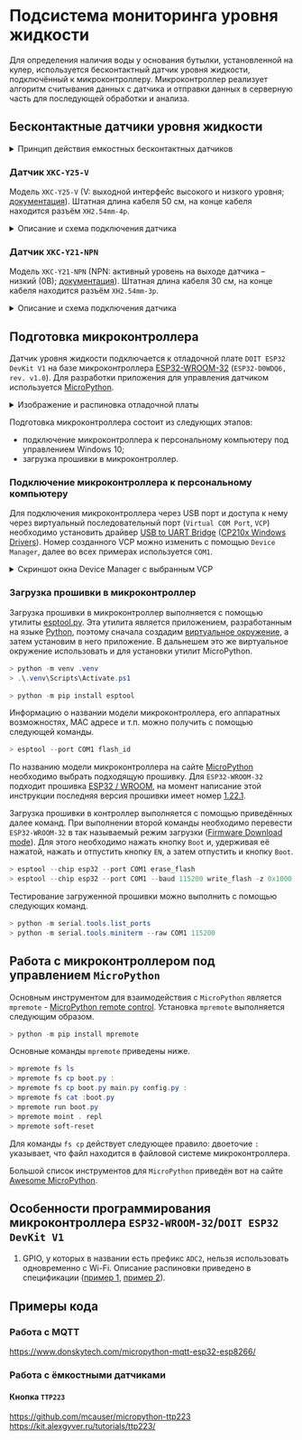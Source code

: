 # Подсистема мониторинга уровня жидкости

Для определения наличия воды у основания бутылки, установленной на кулер, используется бесконтактный датчик уровня жидкости, подключённый к микроконтроллеру. Микроконтроллер реализует алгоритм считывания данных с датчика и отправки данных в серверную часть для последующей обработки и анализа.

## Бесконтактные датчики уровня жидкости

<details>
<summary>Принцип действия емкостных бесконтактных датчиков</summary>

Принцип действия ёмкостных бесконтактных датчиков основан на изменении электрической ёмкости конденсатора, в зону которого попадает объект. При подаче питания перед активной зоной датчика, представляющую собой поверхность «развёрнутого» конденсатора, возникает электрическое поле, которое является зоной чувствительности датчика. При попадании в эту зону какого-либо материала с диэлектрической проницаемостью больше единицы ёмкость конденсатора изменяется, и, соответственно, изменяется состояние выхода датчика.

<img src=".github\vb1_princzip_dejstviya.svg" alt="Принцип действия емкостных бесконтактных датчиков" width="500">

</details>

### Датчик `XKC-Y25-V`

Модель `XKC-Y25-V` (V: выходной интерфейс высокого и низкого уровня; [документация](http://pdf.sz-xkc.cn/?pdf-id=80&type=en)). Штатная длина кабеля 50 см, на конце кабеля находится разъём `XH2.54mm-4p`.

<details>
<summary>Описание и схема подключения датчика</summary>
<img src=".github\XKC-Y25-V_01.jpg" alt="Изображение датчика XKC-Y25-V" width="500">

<img src=".github\XKC-Y25-V_02.jpg" alt="Схема подключения датчика XKC-Y25-V" width="500">

#### Режимы работы

Выбор режима работы:
1. Когда черный провод не подключен (не заземлён, висит в воздухе), это положительный выход:
    - если жидкость обнаружена, транзистор отключается и выдает высокий уровень;
    - если жидкость не обнаружена, транзистор включается и выдает низкий уровень.
2. Когда черный провод заземлен (подключен к отрицательному полюсу источника питания 0 В), это обратный выход:
    - если жидкость обнаружена, транзистор включается и выдает низкий уровень;
    - если жидкость не обнаружена, транзистор отключается и выдает высокий уровень.

#### Примеры использования

- https://www.youtube.com/watch?v=9XhXjy4BPrs
- https://mysku.club/blog/aliexpress/56013.html ([исходный код](https://github.com/Gelezako/XKC-Y25-V/blob/master/water-sensor.ino))

</details>

### Датчик `XKC-Y21-NPN`

Модель `XKC-Y21-NPN` (NPN: активный уровень на выходе датчика – низкий (0В); [документация](http://pdf.sz-xkc.cn/?pdf-id=192&type=en)). Штатная длина кабеля 30 см, на конце кабеля находится разъём `XH2.54mm-3p`.

<details>
<summary>Описание и схема подключения датчика</summary>
<img src=".github\XKC-Y21-NPN_01.jpg" alt="Изображение датчика XKC-Y21-NPN" width="500">

<img src=".github\XKC-Y21-NPN_02.jpg" alt="Схема подключения датчика XKC-Y21-NPN" width="500">

Судя по схеме подключения (NPN: если жидкость обнаружена, то на выходе низкий уровень, если не обнаружена - выход не скоммутирован), необходимо использовать дополнительный резистор подтяжки к питанию.

<details>
  <summary>Выбор резистора подтяжки</summary>
  Резистор подтяжки нужен для того, чтобы вход не висел в воздухе и не наловил шумов. Подтягивают к земле или к питанию, чтобы потенциал всегда был определен, даже при отсутствии входного сигнала. Номинал подтягивающего резистора должен быть достаточно большим, обычно используются 5-10 кОм (см. [правила выбора номинала](https://kotyara12.ru/iot/i2c/). ESP32 работает с 3.3В, поэтому можно использовать 4.7 кОм. Судя по [документации](https://docs.espressif.com/projects/arduino-esp32/en/latest/api/gpio.html?highlight=pullup#pinmode) производителя микроконтроллера, у ESP32 часть GPIO уже имеет внутренние подтягивающие резисторы.
</details>
</details>

## Подготовка микроконтроллера

Датчик уровня жидкости подключается к отладочной плате `DOIT ESP32 DevKit V1` на базе микроконтроллера [ESP32-WROOM-32](https://www.espressif.com/sites/default/files/documentation/esp32-wroom-32_datasheet_en.pdf) (`ESP32-D0WDQ6, rev. v1.0`). Для разработки приложения для управления датчиком используется [MicroPython](https://www.micropython.org).

<details>
  <summary>Изображение и распиновка отладочной платы</summary>
  <img src="https://docs.espressif.com/projects/esp-idf/en/latest/esp32/_images/esp32-devkitc-functional-overview.jpg" alt="Изображение микроконтроллера" width="500">
  
  <img src=".github\DOIT_ESP32-WROOM-32_36pins_Pinout_01.jpg" alt="Распиновка микроконтроллера" width="500">
</details>

Подготовка микроконтроллера состоит из следующих этапов:
- подключение микроконтроллера к персональному компьютеру под управлением Windows 10;
- загрузка прошивки в микроконтроллер.

### Подключение микроконтроллера к персональному компьютеру

Для подключения микроконтроллера через USB порт и доступа к нему через виртуальный последовательный порт (`Virtual COM Port`, `VCP`) необходимо установить драйвер [USB to UART Bridge](https://www.silabs.com/developers/usb-to-uart-bridge-vcp-drivers?tab=downloads) ([CP210x Windows Drivers](https://www.silabs.com/documents/public/software/CP210x_Windows_Drivers.zip)). Номер созданного VCP можно изменить  с помощью `Device Manager`, далее во всех примерах используется `COM1`.

<details>
  <summary>Скриншот окна Device Manager с выбранным VCP</summary>
  <img src="https://docs.espressif.com/projects/esp-idf/en/latest/esp32/_images/esp32-devkitc-in-device-manager.png" alt="Windows Device Manager" width="300">
</details>

### Загрузка прошивки в микроконтроллер

Загрузка прошивки в микроконтроллер выполняется с помощью утилиты [esptool.py](https://docs.espressif.com/projects/esptool/en/latest/esp32/esptool/index.html). Эта утилита является приложением, разработанным на языке [Python](https://www.python.org/downloads/), поэтому сначала создадим [виртуальное окружение](https://docs.python.org/3/library/venv.html?highlight=venv#creating-virtual-environments), а затем установим в него приложение. В дальнешем это же виртуальное окружение использовать и для установки утилит MicroPython.

```PowerShell
> python -m venv .venv
> .\.venv\Scripts\Activate.ps1
```

```PowerShell
> python -m pip install esptool
```

Информацию о названии модели микроконтроллера, его аппаратных возможностях, MAC адресе и т.п. можно получить с помощью следующей команды.

```PowerShell
> esptool --port COM1 flash_id
```

По названию модели микроконтроллера на сайте [MicroPython](https://micropython.org/download) необходимо выбрать подходящую прошивку. Для `ESP32-WROOM-32` подходит прошивка [ESP32 / WROOM](https://micropython.org/download/ESP32_GENERIC), на момент написание этой инструкции последняя версия прошивки имеет номер [1.22.1](https://micropython.org/resources/firmware/ESP32_GENERIC-20240105-v1.22.1.bin).

Загрузка прошивки в контроллер выполняется с помощью приведённых далее команд. При выполнении второй команды необходимо перевести `ESP32-WROOM-32` в так называемый режим загрузки ([Firmware Download mode](https://docs.espressif.com/projects/esptool/en/latest/esp32/advanced-topics/boot-mode-selection.html#manual-bootloader)). Для этого необходимо нажать кнопку `Boot` и, удерживая её нажатой, нажать и отпустить кнопку `EN`, а затем отпустить и кнопку `Boot`.

```PowerShell
> esptool --chip esp32 --port COM1 erase_flash
> esptool --chip esp32 --port COM1 --baud 115200 write_flash -z 0x1000 ESP32_GENERIC-20240105-v1.22.1.bin
```

Тестирование загруженной прошивки можно выполнить с помощью следующих команд.

```PowerShell
> python -m serial.tools.list_ports
> python -m serial.tools.miniterm --raw COM1 115200
```

## Работа с микроконтроллером под управлением `MicroPython`

Основным инструментом для взаимодействия с `MicroPython` является `mpremote` - [MicroPython remote control](https://docs.micropython.org/en/latest/reference/mpremote.html). Установка `mpremote` выполняется следующим образом.

```PowerShell
> python -m pip install mpremote
```

Основные команды `mpremote` приведены ниже.

```PowerShell
> mpremote fs ls
> mpremote fs cp boot.py :
> mpremote fs cp boot.py main.py config.py :
> mpremote fs cat :boot.py
> mpremote run boot.py
> mpremote moint . repl
> mpremote soft-reset
```

Для команды `fs cp` действует следующее правило: двоеточие `:` указывает, что файл находится в файловой системе микроконтроллера.

Большой список инструментов для `MicroPython` приведён вот на сайте [Awesome MicroPython](https://awesome-micropython.com/).

## Особенности программирования микроконтроллера `ESP32-WROOM-32`/`DOIT ESP32 DevKit V1`

1. GPIO, у которых в названии есть префикс `ADC2`, нельзя использовать одновременно с Wi-Fi. Описание распиновки приведено в спецификации ([пример 1](https://dzen.ru/a/Y774Df-le2kG3b99), [пример 2](https://diytech.ru/projects/spravochnik-po-raspinovke-esp32-kakie-vyvody-gpio-sleduet-ispolzovat)).

## Примеры кода

### Работа с MQTT
https://www.donskytech.com/micropython-mqtt-esp32-esp8266/

### Работа с ёмкостными датчиками

#### Кнопка `TTP223`

https://github.com/mcauser/micropython-ttp223
https://kit.alexgyver.ru/tutorials/ttp223/
